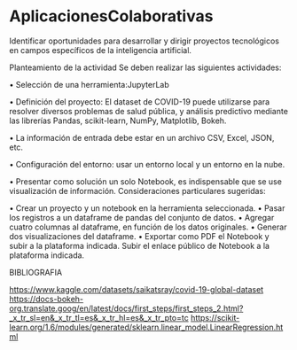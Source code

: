 # AplicacionesColaborativas
Identificar oportunidades para desarrollar y dirigir proyectos tecnológicos en campos específicos de la inteligencia artificial.
 
Planteamiento de la actividad
Se deben realizar las siguientes actividades:

•	Selección de una herramienta:JupyterLab

•	Definición del proyecto: El dataset de COVID-19 puede utilizarse para resolver diversos problemas de salud pública, y análisis predictivo mediante las librerías Pandas, scikit-learn, NumPy, Matplotlib, Bokeh.

•	La información de entrada debe estar en un archivo CSV, Excel, JSON, etc.

•	Configuración del entorno: usar un entorno local y un entorno en la nube.

•	Presentar como solución un solo Notebook, es indispensable que se use visualización de información.
Consideraciones particulares sugeridas:

•	Crear un proyecto y un notebook en la herramienta seleccionada.
•	Pasar los registros a un dataframe de pandas del conjunto de datos.
•	Agregar cuatro columnas al dataframe, en función de los datos originales.
•	Generar dos visualizaciones del dataframe.
•	Exportar como PDF el Notebook y subir a la plataforma indicada. Subir el enlace público de Notebook a la plataforma indicada.


BIBLIOGRAFIA

https://www.kaggle.com/datasets/saikatsray/covid-19-global-dataset
https://docs-bokeh-org.translate.goog/en/latest/docs/first_steps/first_steps_2.html?_x_tr_sl=en&_x_tr_tl=es&_x_tr_hl=es&_x_tr_pto=tc
https://scikit-learn.org/1.6/modules/generated/sklearn.linear_model.LinearRegression.html


